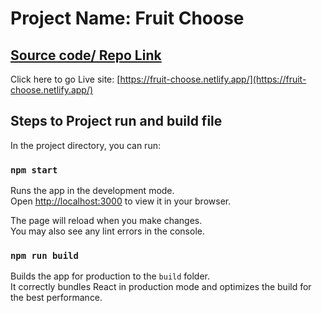 # Project Name: Fruit Choose

## [Source code/ Repo Link](https://github.com/Programming-Hero-Web-Course4/lucky-one-tilok-wp)

Click here to go Live site: [https://fruit-choose.netlify.app/](https://fruit-choose.netlify.app/)

## Steps to Project run and build file

In the project directory, you can run:

### `npm start`

Runs the app in the development mode.\
Open [http://localhost:3000](http://localhost:3000) to view it in your browser.

The page will reload when you make changes.\
You may also see any lint errors in the console.

### `npm run build`

Builds the app for production to the `build` folder.\
It correctly bundles React in production mode and optimizes the build for the best performance.
